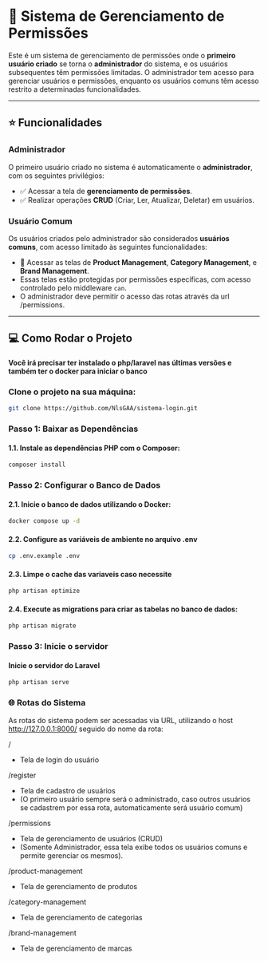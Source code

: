 # 🚀 Sistema de Gerenciamento de Permissões

Este é um sistema de gerenciamento de permissões onde o **primeiro usuário criado** se torna o **administrador** do sistema, e os usuários subsequentes têm permissões limitadas. O administrador tem acesso para gerenciar usuários e permissões, enquanto os usuários comuns têm acesso restrito a determinadas funcionalidades.

---

## ⭐ Funcionalidades

### **Administrador**
O primeiro usuário criado no sistema é automaticamente o **administrador**, com os seguintes privilégios:
- ✅ Acessar a tela de **gerenciamento de permissões**.
- ✅ Realizar operações **CRUD** (Criar, Ler, Atualizar, Deletar) em usuários.

### **Usuário Comum**
Os usuários criados pelo administrador são considerados **usuários comuns**, com acesso limitado às seguintes funcionalidades:
- 🔐 Acessar as telas de **Product Management**, **Category Management**, e **Brand Management**.
- Essas telas estão protegidas por permissões específicas, com acesso controlado pelo middleware `can`.
- O administrador deve permitir o acesso das rotas através da url /permissions.

---

## 💻 Como Rodar o Projeto

#### Você irá precisar ter instalado o php/laravel nas últimas versões e também ter o docker para iniciar o banco

### **Clone o projeto na sua máquina:**
```bash
git clone https://github.com/NlsGAA/sistema-login.git
```

### **Passo 1: Baixar as Dependências**

#### 1.1. Instale as dependências PHP com o Composer:
```bash
composer install
```

### **Passo 2: Configurar o Banco de Dados**

#### 2.1. Inicie o banco de dados utilizando o Docker:
```bash
docker compose up -d
```

#### 2.2. Configure as variáveis de ambiente no arquivo .env
```bash
cp .env.example .env
```

#### 2.3. Limpe o cache das variaveis caso necessite
```bash
php artisan optimize
```

#### 2.4. Execute as migrations para criar as tabelas no banco de dados:
```bash
php artisan migrate
```

### **Passo 3: Inicie o servidor**

#### Inicie o servidor do Laravel
```bash
php artisan serve
```

### **🌐 Rotas do Sistema**
As rotas do sistema podem ser acessadas via URL, utilizando o host http://127.0.0.1:8000/ seguido do nome da rota:

/
- Tela de login do usuário

/register
- Tela de cadastro de usuários
- (O primeiro usuário sempre será o administrado, caso outros usuários se cadastrem por essa rota, automaticamente será usuário comum)

/permissions
- Tela de gerenciamento de usuários (CRUD)
- (Somente Administrador, essa tela exibe todos os usuários comuns e permite gerenciar os mesmos).

/product-management
- Tela de gerenciamento de produtos

/category-management
- Tela de gerenciamento de categorias

/brand-management
- Tela de gerenciamento de marcas
